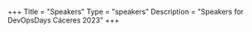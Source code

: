 +++
Title = "Speakers"
Type = "speakers"
Description = "Speakers for DevOpsDays Cáceres 2023"
+++
<link href="/events/2023-caceres/main.css" rel="stylesheet">
<script src="/events/2023-caceres/main.js"></script>
